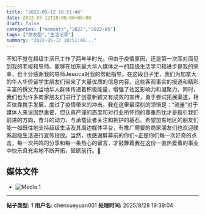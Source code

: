 ```yaml
---
title: "2022-05-12 10:51:46"
date: 2022-05-12T10:00:00+08:00
draft: false
categories: ["moments","2022","2022-05"]
tags: ["朋友圈","生活记录"]
summary: "2022-05-12 10:51:46..."
---
```


不知不觉在超级生活已工作了两年半时光。但由于疫情原因，还是第一次面对面见到我的老板和导师。能够在加东最大华人媒体之一的超级生活学习和进步是我的荣幸，也十分感谢我的导师Jessica对我的帮助指导。在这段日子里，我们为加拿大的华人华侨留学生朋友们带来了大量优质的信息内容。这些客观事实的报道和精彩丰富的撰文为当地华人群体传递着积极能量，增强了社区影响力和凝聚力。同时，我们也为许多商家朋友们进行了创意新颖又有成效的宣传，勇于尝试拓展渠道，相互依靠携手发展，度过了疫情带来的冲击。我在这里最深刻的领悟是：“流量”对于媒体人来说固然重要，但认真严谨的态度和对行业所怀抱的尊重热忱才是指引我们前进的方向，奋斗的动力，与承载读者关注和拥护的基石。希望加东地区的朋友们能一如既往地支持超级生活及其周边媒体平台，有推广需要的商家朋友们也欢迎联系超级生活进行宣传投放。当然，也感谢屏幕前的你们~正是你们每一次好奇的点击，每一次共鸣的分享和每一条热心的留言，才鼓舞着我在这份一直热爱着的事业中快乐且充实地不断开拓，砥砺前行。🥰

## 媒体文件

- ![Media 1](/Moments/photos/2022-05-12/202205121051460.jpg)

---

**帖子类型:** 1
**用户名:** chenxueyuan001
**处理时间:** 2025/8/28 19:39:04